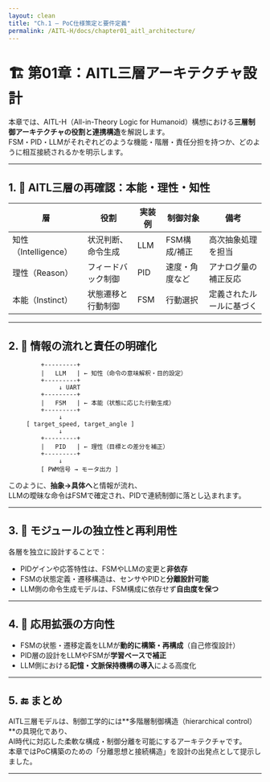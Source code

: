 ```yaml
---
layout: clean
title: "Ch.1 — PoC仕様策定と要件定義"
permalink: /AITL-H/docs/chapter01_aitl_architecture/
---
```


# 🏗 第01章：AITL三層アーキテクチャ設計

本章では、AITL-H（All-in-Theory Logic for Humanoid）構想における**三層制御アーキテクチャの役割と連携構造**を解説します。  
FSM・PID・LLMがそれぞれどのような機能・階層・責任分担を持つか、どのように相互接続されるかを明示します。

---

## 1. 🧠 AITL三層の再確認：本能・理性・知性

| 層 | 役割 | 実装例 | 制御対象 | 備考 |
|----|------|--------|----------|------|
| 知性（Intelligence） | 状況判断、命令生成 | LLM | FSM構成/補正 | 高次抽象処理を担当 |
| 理性（Reason） | フィードバック制御 | PID | 速度・角度など | アナログ量の補正反応 |
| 本能（Instinct） | 状態遷移と行動制御 | FSM | 行動選択 | 定義されたルールに基づく |

---

## 2. 🧩 情報の流れと責任の明確化

```
         +---------+
         |   LLM   | ← 知性（命令の意味解釈・目的設定）
         +---------+
              ↓ UART
         +---------+
         |   FSM   | ← 本能（状態に応じた行動生成）
         +---------+
              ↓
     [ target_speed, target_angle ]
              ↓
         +---------+
         |   PID   | ← 理性（目標との差分を補正）
         +---------+
              ↓
         [ PWM信号 → モータ出力 ]
```

このように、**抽象→具体へ**と情報が流れ、  
LLMの曖昧な命令はFSMで確定され、PIDで連続制御に落とし込まれます。

---

## 3. 🧩 モジュールの独立性と再利用性

各層を独立に設計することで：

- PIDゲインや応答特性は、FSMやLLMの変更と**非依存**
- FSMの状態定義・遷移構造は、センサやPIDと**分離設計可能**
- LLM側の命令生成モデルは、FSM構成に依存せず**自由度を保つ**

---

## 4. 🔁 応用拡張の方向性

- FSMの状態・遷移定義をLLMが**動的に構築・再構成**（自己修復設計）
- PID層の設計をLLMやFSMが**学習ベースで補正**
- LLM側における**記憶・文脈保持機構の導入**による高度化

---

## 5. 🔚 まとめ

AITL三層モデルは、制御工学的には**多階層制御構造（hierarchical control）**の具現化であり、  
AI時代に対応した柔軟な構成・制御分離を可能にするアーキテクチャです。  
本章ではPoC構築のための「分離思想と接続構造」を設計の出発点として提示しました。

---


